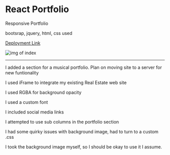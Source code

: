 # React Portfolio

Responsive Portfolio

bootsrap, jquery, html, css used



[Deployment Link](https://jsmithonline82.github.io/02-Portfolio/)

![img of index](https://jsmithonline82.github.io/reactportfolio/assets/screenshot.png)

--------------------------------

I added a section for a musical portfolio. Plan on moving site to a server for new funtionality

I used iFrame to integrate my existing Real Estate web site

I used RGBA for background opacity

I used a custom font

I included social media links

I attempted to use sub columns in the portfolio section

I had some quirky issues with background image, had to turn to a custom .css

I took the background image myself, so I should be okay to use it I assume. 




